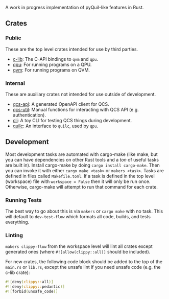 A work in progress implementation of pyQuil-like features in Rust.

## Crates

### Public

These are the top level crates intended for use by third parties.

- [c-lib](./c-lib/README.md): The C-API bindings to `qvm` and `qpu`.
- [qpu](./qpu/README.md): For running programs on a QPU.
- [qvm](./qvm/README.md): For running programs on QVM.

### Internal

These are auxiliary crates not intended for use outside of development.

- [qcs-api](./qcs-api/README.md): A generated OpenAPI client for QCS.
- [qcs-util](./qcs-util/README.md): Manual functions for interacting with QCS API (e.g. authentication).
- [cli](./cli/README.md): A toy CLI for testing QCS things during development.
- [quilc](./quilc/README.md): An interface to `quilc`, used by `qpu`.

## Development

Most development tasks are automated with cargo-make (like make, but you can have dependencies on other Rust tools and a _ton_ of useful tasks are built in). Install cargo-make by doing `cargo install cargo-make`. Then you can invoke it with either `cargo make <task>` or `makers <task>`. Tasks are defined in files called `Makefile.toml`. If a task is defined in the top level (workspace) file with `workspace = False` then it will only be run once. Otherwise, cargo-make will attempt to run that command for each crate.

### Running Tests

The best way to go about this is via `makers` or `cargo make` with no task. This will default to `dev-test-flow` which formats all code, builds, and tests everything.

### Linting

`makers clippy-flow` from the workspace level will lint all crates except generated ones (where `#![allow(clippy::all)]` should be included).

For new crates, the following code block should be added to the top of the `main.rs` or `lib.rs`, except the unsafe lint if you need unsafe code (e.g. the c-lib crate):

```rust
#![deny(clippy::all)]
#![deny(clippy::pedantic)]
#![forbid(unsafe_code)]
```